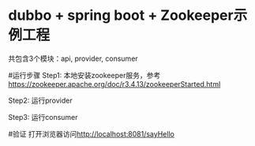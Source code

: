 # dubbo + spring boot + Zookeeper示例工程
共包含3个模块：api, provider, consumer

#运行步骤
Step1: 本地安装zookeeper服务，参考<https://zookeeper.apache.org/doc/r3.4.13/zookeeperStarted.html>

Step2: 运行provider

Step3: 运行consumer

#验证
打开浏览器访问<http://localhost:8081/sayHello>